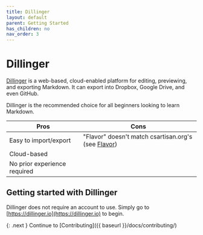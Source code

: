 ```yaml
---
title: Dillinger
layout: default
parent: Getting Started
has_children: no
nav_order: 3
---
```


# Dillinger

[Dillinger](https://dillinger.io) is a web-based, cloud-enabled platform for editing, previewing, and exporting Markdown. It can export into Dropbox, Google Drive, and even GitHub.

Dillinger is the recommended choice for all beginners looking to learn Markdown.

|Pros |Cons |
|-----|-----|
Easy to import/export         |  "Flavor" doesn't match csartisan.org's (see [Flavor](index#flavor))
Cloud-based                   |  
No prior experience required  |  

## Getting started with Dillinger

Dillinger does not require an account to use. Simply go to [https://dillinger.io](https://dillinger.io) to begin.

{: .next }
Continue to [Contributing]({{ baseurl }}/docs/contributing/)